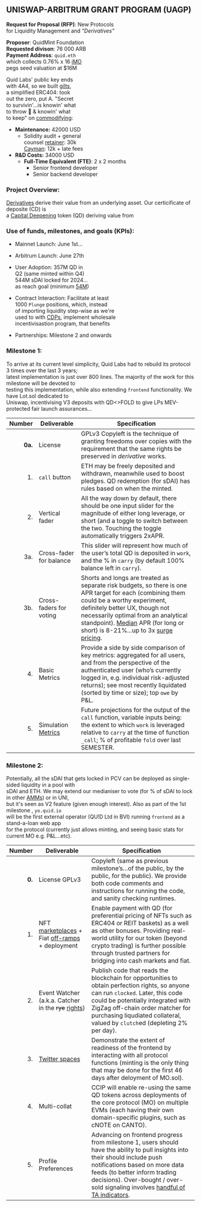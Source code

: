 ## UNISWAP-ARBITRUM GRANT PROGRAM (UAGP)

**Request for Proposal (RFP)**: New Protocols   
for Liquidity Management and *"Derivatives"*


**Proposer**: QuidMint Foundation  
**Requested divison**: 76 000 ARB  
**Payment Address**: `quid.eth`  
which collects 0.76% x 16 [iMO](https://github.com/QuidLabs/iMO/blob/main/contracts/MO.sol#L45)  
pegs seed valuation at $16M  

 
Quid Labs' public key ends  
with 4A4, so we built [gilts](https://www.youtube.com/clip/UgkxUlE5S5Ogc0ipmxJ2eFR_KNourTd28q1i),   
a simplified ERC404: took  
out the zero, put A. "Secret  
to  survivin'...is knowin' what  
to throw 🏀 & knowin' what    
to keep" on [commodifying](https://twitter.com/QuidMint/status/1788041764282020033):

  - **Maintenance:** 42000 USD
    - Solidity audit + general  
    counsel [retainer](https://twitter.com/lex_node/status/1760701615424630848): 30k  
    [Cayman](https://arbiscan.io/tx/0x5e4b70fad2039257bfe742d42a0fe085525351b99f1f979c424ddf93a60c882a): 12k + late fees
  - **R&D Costs:** 34000 USD
    - **Full-Time Equivalent (FTE)**: 2 x 2 months
      - Senior frontend developer
      - Senior backend developer 


### Project Overview:

[Derivatives](https://twitter.com/lex_node/status/1740509787690086847) derive their value from an underlying asset. Our certicificate of deposite (CD) is  
a [Capital Deepening](https://www.wallstreetmojo.com/capital-deepening/) token (QD) deriving value from 


### Use of funds, milestones, and goals (KPIs):

- Mainnet Launch: June 1st...  
- Arbitrum Launch: June 27th
- User Adoption: 357M QD in    
 Q2
(same minted within Q4)  
  544M sDAI locked for 2024...  
as reach goal (minimum [54M](https://twitter.com/WethWood/status/1786389167292772697))
  
- Contract Interaction: Facilitate at least  
  1000 `Plunge` positions, which, instead  
  of importing liquidity step-wise as we're     
  used to with [CDPs](https://twitter.com/zellic_io/status/1688666477552193536), implement wholesale  
  incentivisastion program, that benefits 
- Partnerships: Milestone 2 and onwards




### Milestone 1:

To arrive at its current level simplicity, Quid Labs had to rebuild its protocol 3 times over the last 3 years;  
latest implementation is just over 800 lines. The majority of the work for this milestone will be devoted to  
 testing this implementation, while also extending  `frontend` functionality. We have Lot.sol dedicated to  
  Uniswap, incentivising V3 deposits with QD<>FOLD to give LPs MEV-protected fair launch assurances...  


| Number | Deliverable | Specification |
| -----: | ----------- | ------------- |
| **0a.** | License | GPLv3 Copyleft is the technique of granting freedoms over copies  with  the requirement that the same rights be preserved in *derivative* works. |
| 1. | `call` button | ETH may be freely deposited and withdrawn, meanwhile used to boost pledges. QD redemption (for sDAI) has rules based on when the minted.  |
| 2. | Vertical fader | All the way down by default, there should be one input slider for the magnitude of either long leverage, or short (and a toggle to switch between the two. Touching the toggle automatically triggers 2xAPR.|
| 3a. | Cross-fader for balance | This slider will represent how much of the user’s total QD is deposited in `work`, and the % in `carry` (by default 100% balance left in `carry`). |
| 3b. | Cross-faders for voting | Shorts and longs are treated as separate risk budgets, so there is one APR target for each (combining them could be a worthy experiment, definitely better UX, though not necessarily optimal from an analytical standpoint). [Median](https://github.com/QuidLabs/iMO/blob/main/contracts/MO.sol#L35) APR (for long or short) is 8-21%...up to 3x [surge pricing](https://twitter.com/hexonaut/status/1746617244002517144). |
| 4. | Basic Metrics |  Provide a side by side comparison of key metrics: aggregated for all users, and from the perspective of the authenticated user (who’s currently logged in, e.g. individual risk-adjusted returns); see most recently liquidated (sorted by time or size); top `owe` by P&L. |
| 5. | Simulation [Metrics](https://orus.info/) | Future projections for the output of the `call` function, variable inputs being: the extent to which `work` is leveraged relative to `carry` at the time of function `_call`; % of  profitable `fold` over last SEMESTER.  |

### Milestone 2:
  
Potentially, all the sDAI that gets locked in PCV can be deployed as single-sided liquidity in a pool with  
 sDAI and ETH. We may extend our medianiser to vote (for % of sDAI to lock in other [AMMs](https://twitter.com/futurenomics/status/1766187064444309984)) or in UNI,  
but it's seen as V2 feature (given enough interest).  Also as part of the 1st milestone , `yo.quid.io`  
 will be the first external operator (QU!D Ltd in BVI) running `frontend` as a stand-a-loan web app  
for the protocol (currently just allows minting,
and seeing basic stats for current MO e.g. P&L...etc).  

| Number | Deliverable | Specification |
| -----: | ----------- | ------------- |
| **0.** | License GPLv3 | Copyleft (same as previous milestone’s…of the public, by the public, for the public). We provide both code comments and instructions for running the code, and sanity checking runtimes. |
| 1. | NFT [marketplaces](http://polyone.io) + Fiat [off-ramps](https://www.flashy.cash/) + deployment | Enable payment with QD (for preferential pricing of NFTs such as ERC404 or REIT baskets) as a well as other bonuses. Providing real-world utility for our token (beyond crypto trading) is further possible through trusted partners for bridging into cash markets and fiat. |
| 2. | Event Watcher (a.k.a. Catcher in the ~~rye~~ [rights](https://en.wikipedia.org/wiki/Perfection_(law))) | Publish code that reads the blockchain for opportunities to obtain perfection rights, so anyone can run `clocked`. Later, this code could be potentially integrated with ZigZag off-chain order matcher for purchasing liqudiated collateral, valued by `clutch`ed (depleting 2% per day). |
| 3. | [Twitter spaces](https://t.ly/B7pin) | Demonstrate the extent of readiness of the frontend by interacting with all protocol functions (minting is the only thing that may be done for the first 46 days after deloyment of MO.sol). |
| 4. | Multi-collat | CCIP will enable re-using the same QD tokens across deployments of the core protocol (MO) on multiple EVMs (each having their own domain-specific plugins, such as cNOTE on CANTO). |
| 5. |  Profile Preferences | Advancing on frontend progress from milestone 1, users should have the ability to pull insights into their  should include push notifications based on more data feeds (to better inform trading decisions). Over-bought / over-sold signaling involves [handful of TA indicators](https://github.com/QuidLabs/bnbot/blob/main/Bot.py#L366). |

